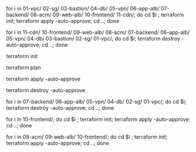 for i in 01-vpc/ 02-sg/ 03-bastion/ 04-db/ 05-vpn/ 06-app-alb/ 07-backend/ 08-acm/ 09-web-alb/ 10-frontend/ 11-cdn/; do cd $i ; terraform init; terraform apply -auto-approve; cd ..; done

for i in 11-cdn/ 10-frontend/ 09-web-alb/ 08-acm/ 07-backend/ 06-app-alb/ 05-vpn/ 04-db/ 03-bastion/ 02-sg/ 01-vpc/; do cd $i; terraform destroy -auto-approve; cd ..; done

terraform init

terraform plan

terraform apply -auto-approve

terraform destroy -auto-approve

for i in 07-backend/ 06-app-alb/ 05-vpn/ 04-db/ 02-sg/ 01-vpc/; do cd $i; terraform destroy -auto-approve; cd ..; done

for i in 10-frontend/; do cd $i ; terraform init; terraform apply -auto-approve; cd ..; done

for i in 08-acm/ 09-web-alb/ 10-frontend/; do cd $i ; terraform init; terraform apply -auto-approve; cd ..; done